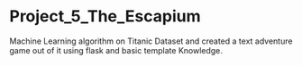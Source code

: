 # Project_5_The_Escapium
Machine Learning algorithm on Titanic Dataset and created a text adventure game out of it using flask and basic template Knowledge.
